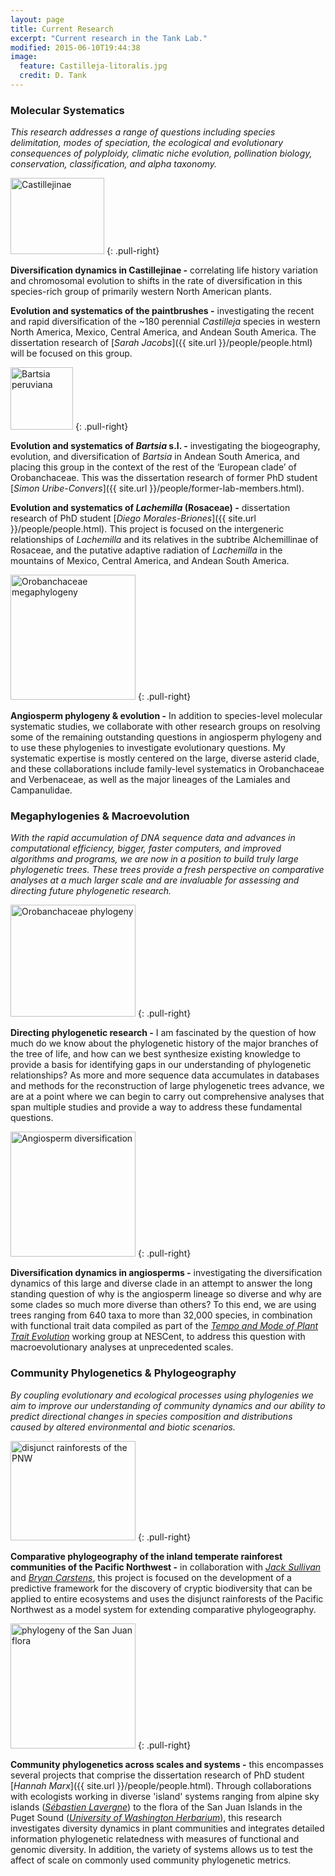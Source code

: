 ```yaml
---
layout: page
title: Current Research
excerpt: "Current research in the Tank Lab."
modified: 2015-06-10T19:44:38
image:
  feature: Castilleja-litoralis.jpg
  credit: D. Tank
---
```

### Molecular Systematics

*This research addresses a range of questions including species delimitation, modes of speciation, the ecological and evolutionary consequences of polyploidy, climatic niche evolution, pollination biology, conservation, classification, and alpha taxonomy.*

<img src="{{ site.url }}/images/Castillejinae.jpg" alt="Castillejinae" width="150" height="122">
{: .pull-right}

**Diversification dynamics in Castillejinae -** correlating life history variation and chromosomal evolution to shifts in the rate of diversification in this species-rich group of primarily western North American plants.

**Evolution and systematics of the paintbrushes -** investigating the recent and rapid diversification of the ~180 perennial <i>Castilleja</i> species in western North America, Mexico, Central America, and Andean South America. The dissertation research of [*Sarah Jacobs*]({{ site.url }}/people/people.html) will be focused on this group.

<img src="{{ site.url }}/images/Bartsia.jpg" alt="Bartsia peruviana" width="100" height="100">
{: .pull-right}

**Evolution and systematics of <i>Bartsia</i> s.l. -** investigating the biogeography, evolution, and diversification of <i>Bartsia</i> in Andean South America, and placing this group in the context of the rest of the ‘European clade’ of Orobanchaceae. This was the dissertation research of former PhD student [*Simon Uribe-Convers*]({{ site.url }}/people/former-lab-members.html). 

**Evolution and systematics of <i>Lachemilla</i> (Rosaceae) -** dissertation research of  PhD student [*Diego Morales-Briones*]({{ site.url }}/people/people.html). This project is focused on the intergeneric relationships of <i>Lachemilla</i> and its relatives in the subtribe Alchemillinae of Rosaceae, and the putative adaptive radiation of <i>Lachemilla</i> in the mountains of Mexico, Central America, and Andean South America.

<img src="{{ site.url }}/images/Orobanchaceae1.jpg" alt="Orobanchaceae megaphylogeny" width="200" height="200">
{: .pull-right}

**Angiosperm phylogeny & evolution -** In addition to species-level molecular systematic studies, we collaborate with other research groups on resolving some of the remaining outstanding questions in angiosperm phylogeny and to use these phylogenies to investigate evolutionary questions. My systematic expertise is mostly centered on the large, diverse asterid clade, and these collaborations include family-level systematics in Orobanchaceae and Verbenaceae, as well as the major lineages of the Lamiales and Campanulidae. 

### Megaphylogenies & Macroevolution

*With the rapid accumulation of DNA sequence data and advances in computational efficiency, bigger, faster computers, and improved algorithms and programs, we are now in a position to build truly large phylogenetic trees. These trees provide a fresh perspective on comparative analyses at a much larger scale and are invaluable for assessing and directing future phylogenetic research.*

<img src="{{ site.url }}/images/Orobanchaceae2.jpg" alt="Orobanchaceae phylogeny" width="200" height="179">
{: .pull-right}

**Directing phylogenetic research -** I am fascinated by the question of how much do we know about the phylogenetic history of the major branches of the tree of life, and how can we best synthesize existing knowledge to provide a basis for identifying gaps in our understanding of phylogenetic relationships? As more and more sequence data accumulates in databases and methods for the reconstruction of large phylogenetic trees advance, we are at a point where we can begin to carry out comprehensive analyses that span multiple studies and provide a way to address these fundamental questions. 

<img src="{{ site.url }}/images/Angiosperm-medusa.jpg" alt="Angiosperm diversification" width="200" height="200">
{: .pull-right}

**Diversification dynamics in angiosperms -** investigating the diversification dynamics of this large and diverse clade in an attempt to answer the long standing question of why is the angiosperm lineage so diverse and why are some clades so much more diverse than others? To this end, we are using trees ranging from 640 taxa to more than 32,000 species, in combination with functional trait data compiled as part of the [*Tempo and Mode of Plant Trait Evolution*](http://www.nescent.org/science/awards_summary.php?id=269) working group at NESCent, to address this question with macroevolutionary analyses at unprecedented scales.

### Community Phylogenetics & Phylogeography

*By coupling evolutionary and ecological processes using phylogenies we aim to improve our understanding of community dynamics and our ability to predict directional changes in species composition and distributions caused by altered environmental and biotic scenarios.*

<img src="{{ site.url }}/images/PNW-disjunct.jpg" alt="disjunct rainforests of the PNW" width="200" height="159">
{: .pull-right}

**Comparative phylogeography of the inland temperate rainforest communities of the Pacific Northwest -** in collaboration with [*Jack Sullivan*](http://www.webpages.uidaho.edu/~jacks/) and [*Bryan Carstens*](http://carstenslab.org.ohio-state.edu/), this project is focused on the development of a predictive framework for the discovery of cryptic biodiversity that can be applied to entire ecosystems and uses the disjunct rainforests of the Pacific Northwest as a model system for extending comparative phylogeography.

<img src="{{ site.url }}/images/San-Juan-phylogeny.jpg" alt="phylogeny of the San Juan flora" width="200" height="200">
{: .pull-right}

**Community phylogenetics across scales and systems -** this encompasses several projects that comprise the dissertation research of PhD student [*Hannah Marx*]({{ site.url }}/people/people.html). Through collaborations with ecologists working in diverse 'island' systems ranging from alpine sky islands ([*Sébastien Lavergne*](http://seb.lavergne.free.fr)) to the flora of the San Juan Islands in the Puget Sound ([*University of Washington Herbarium*](http://biology.burke.washington.edu/herbarium/resources/sanjuanatlas.php)), this research investigates diversity dynamics in plant communities and integrates detailed information phylogenetic relatedness with measures of functional and genomic diversity. In addition, the variety of systems allows us to test the affect of scale on commonly used community phylogenetic metrics.

[^1]: Example: *domain.com/category-name/post-title*